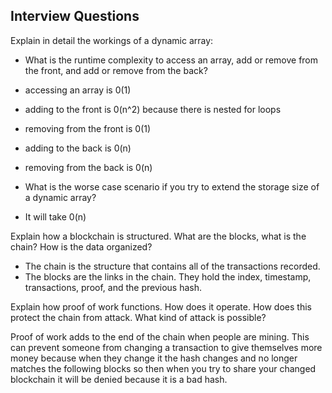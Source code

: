 ## Interview Questions

Explain in detail the workings of a dynamic array:

* What is the runtime complexity to access an array, add or remove from the front, and add or remove from the back?

- accessing an array is 0(1)

- adding to the front is 0(n^2) because there is nested for loops
- removing from the front is 0(1)

- adding to the back is 0(n)
- removing from the back is 0(n)

* What is the worse case scenario if you try to extend the storage size of a dynamic array?

- It will take 0(n)



Explain how a blockchain is structured. What are the blocks, what is the chain? How is the data organized?

- The chain is the structure that contains all of the transactions recorded.
- The blocks are the links in the chain. They hold the index, timestamp, transactions, proof, and the previous hash.



Explain how proof of work functions. How does it operate. How does this protect the chain from attack. What kind of attack is possible?

Proof of work adds to the end of the chain when people are mining. This can prevent someone from changing a transaction to give themselves more money
because when they change it the hash changes and no longer matches the following blocks so then when you try to share your changed blockchain it will be 
denied because it is a bad hash.